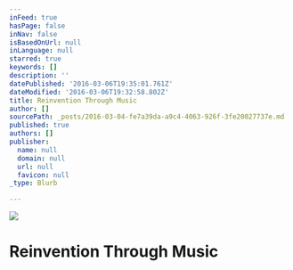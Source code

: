 ```yaml
---
inFeed: true
hasPage: false
inNav: false
isBasedOnUrl: null
inLanguage: null
starred: true
keywords: []
description: ''
datePublished: '2016-03-06T19:35:01.761Z'
dateModified: '2016-03-06T19:32:58.802Z'
title: Reinvention Through Music
author: []
sourcePath: _posts/2016-03-04-fe7a39da-a9c4-4063-926f-3fe20027737e.md
published: true
authors: []
publisher:
  name: null
  domain: null
  url: null
  favicon: null
_type: Blurb

---
```

![](https://the-grid-user-content.s3-us-west-2.amazonaws.com/893a648a-083a-45c1-8a44-1e2e7431d0f9.jpg)

# Reinvention Through Music